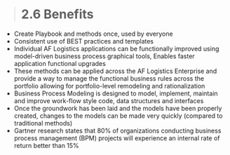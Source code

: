 ># **2.6** Benefits

- Create Playbook and methods once, used by everyone
- Consistent use of BEST practices and templates
- Individual AF Logistics applications can be functionally improved using model-driven business process graphical tools, Enables faster application functional upgrades
- These methods can be applied across the AF Logistics Enterprise and provide a way to manage the functional business rules across the portfolio allowing for portfolio-level remodeling and rationalization
- Business Process Modeling is designed to model, implement, maintain and improve work-flow style code, data structures and interfaces
- Once the groundwork has been laid and the models have been properly created, changes to the models can be made very quickly (compared to traditional methods)
- Gartner research states that 80% of organizations conducting business process management (BPM) projects will experience an internal rate of return better than 15%
